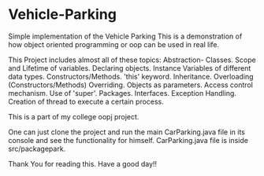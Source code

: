 # Vehicle-Parking
Simple implementation of the Vehicle Parking
This is a demonstration of how object oriented programming
or oop can be used in real life.

This Project includes almost all of these topics:
  Abstraction- Classes.
  Scope and Lifetime of variables.
  Declaring objects.
  Instance Variables of different data types.
  Constructors/Methods.
  'this' keyword.
  Inheritance.
  Overloading (Constructors/Methods)
  Overriding.
  Objects as parameters.
  Access control mechanism.
  Use of 'super'.
  Packages.
  Interfaces.
  Exception Handling.
  Creation of thread to execute a certain process.
  
  This is a part of my college oopj project.
  
  One can just clone the project and run the main
  CarParking.java file in its console and see the
  functionality for himself.
  CarParking.java file is inside src/packagepark.
  
  Thank You for reading this. Have a good day!!
